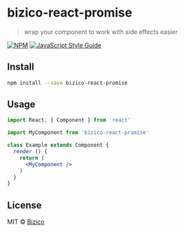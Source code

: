 # bizico-react-promise

> wrap your component to work with side effects easier

[![NPM](https://img.shields.io/npm/v/bizico-react-promise.svg)](https://www.npmjs.com/package/bizico-react-promise) [![JavaScript Style Guide](https://img.shields.io/badge/code_style-standard-brightgreen.svg)](https://standardjs.com)

## Install

```bash
npm install --save bizico-react-promise
```

## Usage

```jsx
import React, { Component } from 'react'

import MyComponent from 'bizico-react-promise'

class Example extends Component {
  render () {
    return (
      <MyComponent />
    )
  }
}
```

## License

MIT © [Bizico](https://github.com/Bizico)
